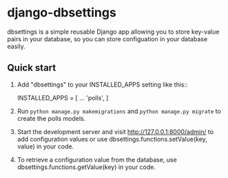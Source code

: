 # django-dbsettings

dbsettings is a simple reusable Django app allowing you to store key-value
pairs in your database, so you can store configuation in your database easily.

## Quick start

1. Add "dbsettings" to your INSTALLED_APPS setting like this::

    INSTALLED_APPS = [
        ...
        'polls',
    ]

2. Run ``python manage.py makemigrations`` and ``python manage.py migrate`` to
   create the polls models.

3. Start the development server and visit http://127.0.0.1:8000/admin/
   to add configuration values or use dbsettings.functions.setValue(key, value)
   in your code.

4. To retrieve a configuration value from the database, use
   dbsettings.functions.getValue(key) in your code.
